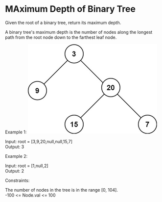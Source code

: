 # MAximum Depth of Binary Tree

Given the root of a binary tree, return its maximum depth.

A binary tree's maximum depth is the number of nodes along the longest path from the root node down to the farthest leaf node.

Example 1:
![example1](./example1.jpg)  

Input: root = [3,9,20,null,null,15,7]  
Output: 3  

Example 2:  

Input: root = [1,null,2]  
Output: 2  
 

Constraints:  

The number of nodes in the tree is in the range [0, 104].  
-100 <= Node.val <= 100  